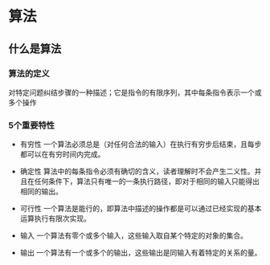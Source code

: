 # 算法

## 什么是算法
### 算法的定义

对特定问题纠结步骤的一种描述；它是指令的有限序列，其中每条指令表示一个或多个操作

### 5个重要特性
- 有穷性
一个算法必须总是（对任何合法的输入）在执行有穷步后结束，且每步都可以在有穷时间内完成。

- 确定性
算法中的每条指令必须有确切的含义，读者理解时不会产生二义性。并且在任何条件下，算法只有唯一的一条执行路径，即对于相同的输入只能得出相同的输出。

- 可行性
一个算法是能行的，即算法中描述的操作都是可以通过已经实现的基本运算执行有限次实现。

- 输入
一个算法有零个或多个输入，这些输入取自某个特定的对象的集合。

- 输出
一个算法有一个或多个的输出，这些输出是同输入有着特定的关系的量。
